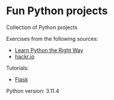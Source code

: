 # Fun Python projects

Collection of Python projects


Exercises from the following sources:
- [Learn Python the Right Way](https://learnpythontherightway.com/#read)
- [hackr.io](https://hackr.io/blog/python-projects)

Tutorials:
- [Flask](https://flask.palletsprojects.com/en/3.0.x/tutorial/)

Python version: 3.11.4
